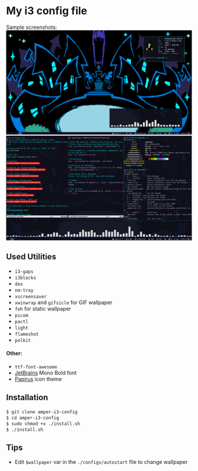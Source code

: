 # My i3 config file
Sample screenshots:
![Image1](./screenshots/1.png "Screenshot #1")
![Image2](./screenshots/2.png "Screenshot #2")

## Used Utilities
* `i3-gaps`
* `i3blocks`
* `dex`
* `nm-tray`
* `xscreensaver`
* `xwinwrap` and `gifsicle` for GIF wallpaper
* `feh` for static wallpaper
* `picom`
* `pactl`
* `light`
* `flameshot`
* `polkit`
#### Other:
* `ttf-font-awesome`
* [JetBrains](https://www.jetbrains.com/lp/mono/) Mono Bold font
* [Papirus](https://github.com/PapirusDevelopmentTeam/papirus-icon-theme) icon theme

## Installation
```
$ git clone amper-i3-config
$ cd amper-i3-config
$ sudo chmod +x ./install.sh
$ ./install.sh
```
## Tips
* Edit `$wallpaper` var in the `./configs/autostart` file to change wallpaper
